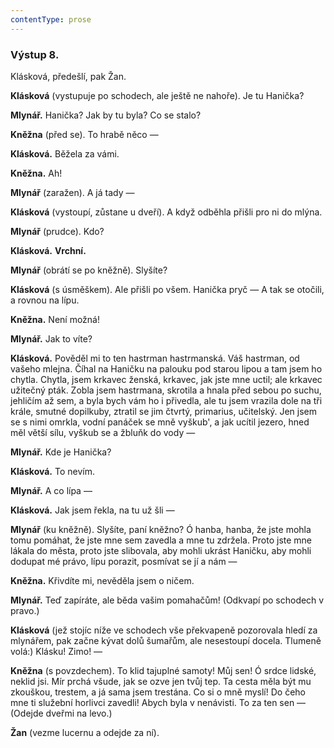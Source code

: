 ```yaml
---
contentType: prose
---
```


### Výstup 8.

Klásková, předešlí, pak Žan.

**Klásková** (vystupuje po schodech, ale ještě ne nahoře). Je tu Hanička?

**Mlynář.** Hanička? Jak by tu byla? Co se stalo? 

**Kněžna** (před se). To hrabě něco — 

**Klásková.** Běžela za vámi. 

**Kněžna.** Ah!

**Mlynář** (zaražen). A já tady — 

**Klásková** (vystoupí, zůstane u dveří). A když odběhla přišli pro ni do mlýna. 

**Mlynář** (prudce). Kdo? 

**Klásková.** **Vrchní.**

**Mlynář** (obrátí se po kněžně). Slyšíte? 

**Klásková** (s úsměškem). Ale přišli po všem. Hanička pryč — A tak se otočili, a rovnou na lípu. 

**Kněžna.** Není možná! 

**Mlynář.** Jak to víte?

**Klásková.** Pověděl mi to ten hastrman hastrmanská. Váš hastrman, od vašeho mlejna. Číhal na Haničku na palouku pod starou lipou a tam jsem ho chytla. Chytla, jsem krkavec ženská, krkavec, jak jste mne uctil; ale krkavec užitečný pták. Zobla jsem hastrmana, skrotila a hnala před sebou po suchu, jehličím až sem, a byla bych vám ho i přivedla, ale tu jsem vrazila dole na tři krále, smutné dopilkuby, ztratil se jim čtvrtý, primarius, učitelský. Jen jsem se s nimi omrkla, vodní panáček se mně vyškub', a jak ucítil jezero, hned měl větší sílu, vyškub se a žbluňk do vody —

**Mlynář.** Kde je Hanička?

**Klásková.** To nevím.

**Mlynář.** A co lípa —

**Klásková.** Jak jsem řekla, na tu už šli —

**Mlynář** (ku kněžně). Slyšíte, paní kněžno? Ó hanba, hanba, že jste mohla tomu pomáhat, že jste mne sem zavedla a mne tu zdržela. Proto jste mne lákala do města, proto jste slibovala, aby mohli ukrást Haničku, aby mohli dodupat mé právo, lípu porazit, posmívat se jí a nám —

**Kněžna.** Křivdíte mi, nevěděla jsem o ničem.

**Mlynář.** Teď zapíráte, ale běda vašim pomahačům! (Odkvapí po schodech v pravo.)

**Klásková** (jež stojíc níže ve schodech vše překvapeně pozorovala hledí za mlynářem, pak začne kývat dolů šumařům, ale nesestoupí docela. Tlumeně volá:) Klásku! Zimo! —

**Kněžna** (s povzdechem). To klid tajuplné samoty! Můj sen! Ó srdce lidské, neklid jsi. Mír prchá všude, jak se ozve jen tvůj tep. Ta cesta měla být mu zkouškou, trestem, a já sama jsem trestána. Co si o mně myslí! Do čeho mne ti služební horlivci zavedli! Abych byla v nenávisti. To za ten sen — (Odejde dveřmi na levo.)

**Žan** (vezme lucernu a odejde za ní).
